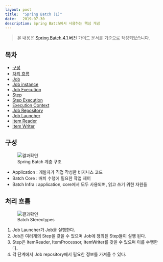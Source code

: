 ```yaml
---
layout: post
title:  "Spring Batch (1)"
date:   2019-07-30
description: Spring Batch에서 사용하는 핵심 개념
---
```


> 본 내용은 [Spring Batch 4.1 버전](https://docs.spring.io/spring-batch/4.1.x/reference/html/index.html) 가이드 문서를 기준으로 작성되었습니다.

## 목차
- [구성]()
- [처리 흐름]()
- [Job]()
- [Job instance]()
- [Job Execution]()
- [Step]()
- [Step Execution]()
- [Execution Context]()
- [Job Repository]()
- [Job Launcher]()
- [Item Reader]()
- [Item Writer]()

## 구성
<figure>
	<img src="{{ 'https://docs.spring.io/spring-batch/4.1.x/reference/html/images/spring-batch-layers.png'}}" alt="결과확인"> 
	<figcaption>Spring Batch 계층 구조</figcaption>
</figure>

   * Application : 개발자가 직접 작성한 비지니스 코드
   * Batch Core : 배치 수행에 필요한 작업 제어
   * Batch Infra : application, core에서 모두 사용되며, 읽고 쓰기 위한 자원들
   
   
## 처리 흐름
<figure>
	<img src="{{ 'https://docs.spring.io/spring-batch/4.1.x/reference/html/images/spring-batch-reference-model.png'}}" alt="결과확인"> 
	<figcaption>Batch Stereotypes</figcaption>
</figure>

   1. Job Launcher가 Job을 실행한다.
   2. Job은 여러개의 Step을 갖을 수 있으며 Job에 정의된 Step들이 실행 된다.
   3. Step은 ItemReader, ItemProcessor, ItemWriter를 갖을 수 있으며 이를 수행한다.
   4. 각 단계에서 Job repository에서 필요한 정보를 가져올 수 있다.
   